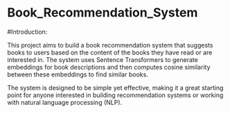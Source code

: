 # Book_Recommendation_System

#Introduction:

This project aims to build a book recommendation system that suggests books to users based on the content of the books they have read or are interested in. The system uses Sentence Transformers to generate embeddings for book descriptions and then computes cosine similarity between these embeddings to find similar books.

The system is designed to be simple yet effective, making it a great starting point for anyone interested in building recommendation systems or working with natural language processing (NLP).

